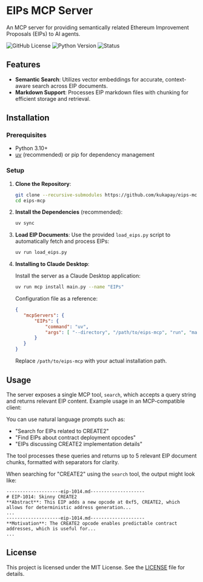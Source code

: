 # EIPs MCP Server

An MCP server for providing semantically related Ethereum Improvement Proposals (EIPs) to AI agents.

![GitHub License](https://img.shields.io/github/license/kukapay/eips-mcp) 
![Python Version](https://img.shields.io/badge/python-3.10%2B-blue)
![Status](https://img.shields.io/badge/status-active-brightgreen.svg)

## Features

- **Semantic Search**: Utilizes vector embeddings for accurate, context-aware search across EIP documents.
- **Markdown Support**: Processes EIP markdown files with chunking for efficient storage and retrieval.

## Installation

### Prerequisites

- Python 3.10+
- [uv](https://docs.astral.sh/uv/) (recommended) or pip for dependency management

### Setup

1. **Clone the Repository**:
   ```bash
   git clone --recursive-submodules https://github.com/kukapay/eips-mcp.git
   cd eips-mcp
   ```

2. **Install the Dependencies** (recommended):
   ```bash
   uv sync
   ```

3. **Load EIP Documents**:
   Use the provided `load_eips.py` script to automatically fetch and process EIPs:
   ```bash
   uv run load_eips.py
   ```

4. **Installing to Claude Desktop**:

    Install the server as a Claude Desktop application:
    ```bash
    uv run mcp install main.py --name "EIPs"
    ```

    Configuration file as a reference:

    ```json
    {
       "mcpServers": {
           "EIPs": {
               "command": "uv",
               "args": [ "--directory", "/path/to/eips-mcp", "run", "main.py" ]
           }
       }
    }
    ```
    Replace `/path/to/eips-mcp` with your actual installation path.


## Usage

The server exposes a single MCP tool, `search`, which accepts a query string and returns relevant EIP content. Example usage in an MCP-compatible client:

You can use natural language prompts such as:

- "Search for EIPs related to CREATE2"
- "Find EIPs about contract deployment opcodes"
- "EIPs discussing CREATE2 implementation details"

The tool processes these queries and returns up to 5 relevant EIP document chunks, formatted with separators for clarity.

When searching for "CREATE2" using the `search` tool, the output might look like:

```
--------------------eip-1014.md--------------------
# EIP-1014: Skinny CREATE2
**Abstract**: This EIP adds a new opcode at 0xf5, CREATE2, which allows for deterministic address generation...
...
--------------------eip-1014.md--------------------
**Motivation**: The CREATE2 opcode enables predictable contract addresses, which is useful for...
...
```

## License

This project is licensed under the MIT License. See the [LICENSE](LICENSE) file for details.

